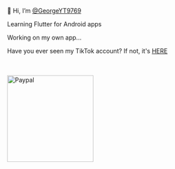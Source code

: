 <p>👋 Hi, I’m <a href="https://github.com/GeorgeYT9769">@GeorgeYT9769</a></p>
<p>Learning Flutter for Android apps</p>
<p>Working on my own app...</p>
<p>Have you ever seen my TikTok account? If not, it's <a href="https://www.tiktok.com/@george_yt9769_dev" alt="TikTok">HERE</a></p>
<br>
<br>
<a href="https://www.paypal.me/jurajondovcik" target="_blank"><img src="https://user-images.githubusercontent.com/42001064/196043185-ebd61195-44ee-480f-9b76-f5eb7cfcaf55.png" alt="Paypal" width="200" ></a>
